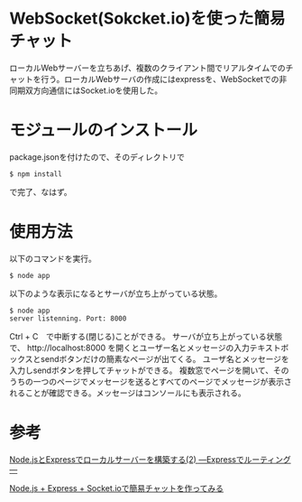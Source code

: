 # WebSocket(Sokcket.io)を使った簡易チャット
ローカルWebサーバーを立ちあげ、複数のクライアント間でリアルタイムでのチャットを行う。ローカルWebサーバの作成にはexpressを、WebSocketでの非同期双方向通信にはSocket.ioを使用した。

# モジュールのインストール
package.jsonを付けたので、そのディレクトリで

```
$ npm install
```

で完了、なはず。

# 使用方法
以下のコマンドを実行。

```
$ node app
```

以下のような表示になるとサーバが立ち上がっている状態。
```
$ node app
server listenning. Port: 8000
```

Ctrl + C　で中断する(閉じる)ことができる。
サーバが立ち上がっている状態で、
http://localhost:8000
を開くとユーザー名とメッセージの入力テキストボックスとsendボタンだけの簡素なページが出てくる。
ユーザ名とメッセージを入力しsendボタンを押してチャットができる。
複数窓でページを開いて、そのうちの一つのページでメッセージを送るとすべてのページでメッセージが表示されることが確認できる。メッセージはコンソールにも表示される。

# 参考
[Node.jsとExpressでローカルサーバーを構築する(2) ―Expressでルーティング―
](https://qiita.com/koedamon/items/fb85c3eb32e7838f9d7c)

[Node.js + Express + Socket.ioで簡易チャットを作ってみる](https://qiita.com/riku-shiru/items/ffba3448f3aff152b6c1)


